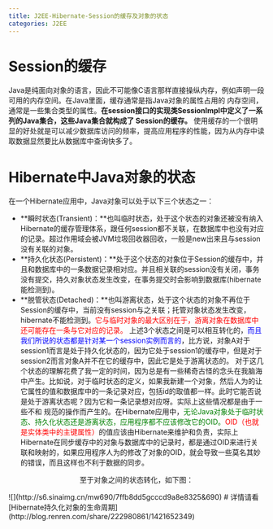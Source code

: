 ```yaml
---
title: J2EE-Hibernate-Session的缓存及对象的状态
categories: J2EE
---
```

# Session的缓存
Java是纯面向对象的语言，因此不可能像C语言那样直接操纵内存，例如声明一段可用的内存空间。在Java里面，缓存通常是指Java对象的属性占用的 内存空间，通常是一些集合类型的属性。**在session接口的实现类SessionImpl中定义了一系列的Java集合，这些Java集合就构成了 Session的缓存。**
       使用缓存的一个很明显的好处就是可以减少数据库访问的频率，提高应用程序的性能，因为从内存中读取数据显然要比从数据库中查询快多了。

# Hibernate中Java对象的状态
在一个Hibernate应用中，Java对象可以处于以下三个状态之一：

- **瞬时状态(Transient)：**也叫临时状态，处于这个状态的对象还被没有纳入Hibernate的缓存管理体系，跟任何session都不关联，在数据库中也没有对应的记录。超过作用域会被JVM垃圾回收器回收，一般是new出来且与session没有关联的对象。
- **持久化状态(Persistent)：**处于这个状态的对象位于Session的缓存中，并且和数据库中的一条数据记录相对应。并且相关联的session没有关闭，事务没有提交，持久对象状态发生改变，在事务提交时会影响到数据库(hibernate能检测到)。
- **脱管状态(Detached)：**也叫游离状态，处于这个状态的对象不再位于Session的缓存中，当前没有session与之关联；托管对象状态发生改变，hibernate不能检测到。<font color='red'>它与临时对象的最大区别在于，游离对象在数据库中还可能存在一条与它对应的记录。</font>
上述3个状态之间是可以相互转化的，<font color='blue'>而且我们所说的状态都是针对某一个session实例而言的</font>，比方说，对象A对于session1而言是处于持久化状态的，因为它处于session1的缓存中，但是对于session2而言对象A并不在它的缓存中，因此它是处于游离状态的。
          对于这几个状态的理解花费了我一定的时间，因为总是有一些稀奇古怪的念头在我脑海中产生。比如说，对于临时状态的定义，如果我新建一个对象，然后人为的让 它属性的值和数据库中的一条记录对应，包括id的取值都一样。此时它能否说是处于游离状态呢？因为它和一条记录想对应呀。实际上这些情况都是由于一些不和 规范的操作而产生的。在Hibernate应用中，<font color='green'>无论Java对象处于临时状态、持久化状态还是游离状态，应用程序都不应该修改它的OID。</font><font color='red'>OID（也就是实体类中的主键属性）</font>的值应该由Hibernate来维护和负责，实际上Hibernate在同步缓存中的对象与数据库中的记录时，都是通过OID来进行关联和映射的，如果应用程序人为的修改了对象的OID，就会导致一些莫名其妙的错误，而且这样也不利于数据的同步。
<p align='center'>至于对象之间的状态转化，如下图：</p>
![](http://s6.sinaimg.cn/mw690/7ffb8dd5gcccd9a8e8325&690)
# 详情请看
[Hibernate持久化对象的生命周期](http://blog.renren.com/share/222980861/1421652349)